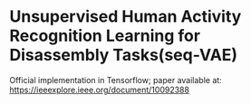 # Unsupervised Human Activity Recognition Learning for Disassembly Tasks(seq-VAE)
Official implementation in Tensorflow; paper available at: https://ieeexplore.ieee.org/document/10092388
